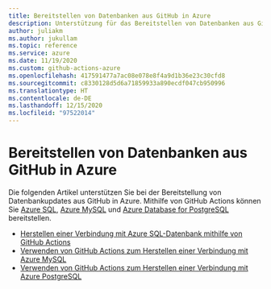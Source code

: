 ```yaml
---
title: Bereitstellen von Datenbanken aus GitHub in Azure
description: Unterstützung für das Bereitstellen von Datenbanken aus GitHub in Azure
author: juliakm
ms.author: jukullam
ms.topic: reference
ms.service: azure
ms.date: 11/19/2020
ms.custom: github-actions-azure
ms.openlocfilehash: 417591477a7ac08e078e8f4a9d1b36e23c30cfd8
ms.sourcegitcommit: c8330128d5d6a71859933a890ecdf047cb950996
ms.translationtype: HT
ms.contentlocale: de-DE
ms.lasthandoff: 12/15/2020
ms.locfileid: "97522014"
---
```

# <a name="deploy-databases-from-github-to-azure"></a>Bereitstellen von Datenbanken aus GitHub in Azure

Die folgenden Artikel unterstützen Sie bei der Bereitstellung von Datenbankupdates aus GitHub in Azure. Mithilfe von GitHub Actions können Sie [Azure SQL](/azure/azure-sql/), [Azure MySQL](/azure/mysql/) und [Azure Database for PostgreSQL](/azure/postgresql/) bereitstellen.

- [Herstellen einer Verbindung mit Azure SQL-Datenbank mithilfe von GitHub Actions](/azure/azure-sql/database/connect-github-actions-sql-db)
- [Verwenden von GitHub Actions zum Herstellen einer Verbindung mit Azure MySQL](/azure/mysql/quickstart-mysql-github-actions)
- [Verwenden von GitHub Actions zum Herstellen einer Verbindung mit Azure PostgreSQL](/azure/postgresql/how-to-deploy-github-action)

